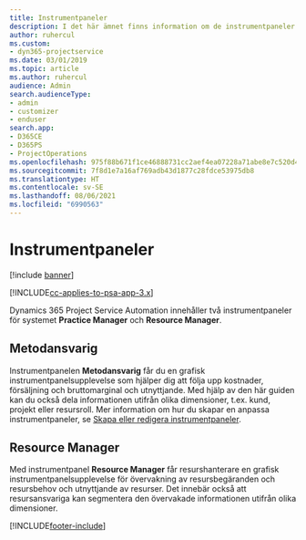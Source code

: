 ```yaml
---
title: Instrumentpaneler
description: I det här ämnet finns information om de instrumentpaneler för rapporter som ingår i Dynamics 365 Project Service Automation.
author: ruhercul
ms.custom:
- dyn365-projectservice
ms.date: 03/01/2019
ms.topic: article
ms.author: ruhercul
audience: Admin
search.audienceType:
- admin
- customizer
- enduser
search.app:
- D365CE
- D365PS
- ProjectOperations
ms.openlocfilehash: 975f88b671f1ce46888731cc2aef4ea07228a71abe8e7c520d4c4a6e7be3b537
ms.sourcegitcommit: 7f8d1e7a16af769adb43d1877c28fdce53975db8
ms.translationtype: HT
ms.contentlocale: sv-SE
ms.lasthandoff: 08/06/2021
ms.locfileid: "6990563"
---
```

# <a name="dashboards"></a>Instrumentpaneler

[!include [banner](../includes/psa-now-project-operations.md)]

[!INCLUDE[cc-applies-to-psa-app-3.x](../includes/cc-applies-to-psa-app-3x.md)]

Dynamics 365 Project Service Automation innehåller två instrumentpaneler för systemet **Practice Manager** och **Resource Manager**.

## <a name="practice-manager"></a>Metodansvarig 

Instrumentpanelen **Metodansvarig** får du en grafisk instrumentpanelsupplevelse som hjälper dig att följa upp kostnader, försäljning och bruttomarginal och utnyttjande. Med hjälp av den här guiden kan du också dela informationen utifrån olika dimensioner, t.ex. kund, projekt eller resursroll. Mer information om hur du skapar en anpassa instrumentpaneler, se [Skapa eller redigera instrumentpaneler](/dynamics365/customerengagement/on-premises/customize/create-edit-dashboards).

## <a name="resource-manager"></a>Resource Manager 

Med instrumentpanel **Resource Manager** får resurshanterare en grafisk instrumentpanelsupplevelse för övervakning av resursbegäranden och resursbehov och utnyttjande av resurser. Det innebär också att resursansvariga kan segmentera den övervakade informationen utifrån olika dimensioner.


[!INCLUDE[footer-include](../includes/footer-banner.md)]